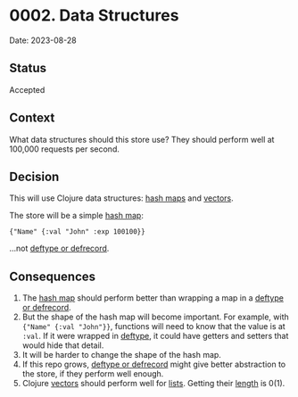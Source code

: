 # 0002. Data Structures
Date: 2023-08-28

## Status
Accepted

## Context
What data structures should this store use? They should perform well at 100,000 requests per second.

## Decision
This will use Clojure data structures: [hash maps](https://clojure.org/reference/data_structures#Maps) and [vectors](https://clojure.org/reference/data_structures#Vectors).

The store will be a simple [hash map](https://clojure.org/reference/data_structures#Maps):

```
{"Name" {:val "John" :exp 100100}}
```

…not [deftype or defrecord](https://clojure.org/reference/datatypes).

## Consequences
1. The [hash map](https://clojure.org/reference/data_structures#Maps) should perform better than wrapping a map in a [deftype or defrecord](https://clojure.org/reference/datatypes).
1. But the shape of the hash map will become important. For example, with `{"Name" {:val "John"}}`, functions will need to know that the value is at `:val`. If it were wrapped in [deftype](https://clojure.org/reference/datatypes), it could have getters and setters that would hide that detail.
1. It will be harder to change the shape of the hash map.
1. If this repo grows, [deftype or defrecord](https://clojure.org/reference/datatypes) might give better abstraction to the store, if they perform well enough.
1. Clojure [vectors](https://clojure.org/reference/data_structures#Vectors) should perform well for [lists](https://redis.io/docs/data-types/lists/). Getting their [length](https://clojure.org/reference/data_structures#Vectors) is 0(1).
